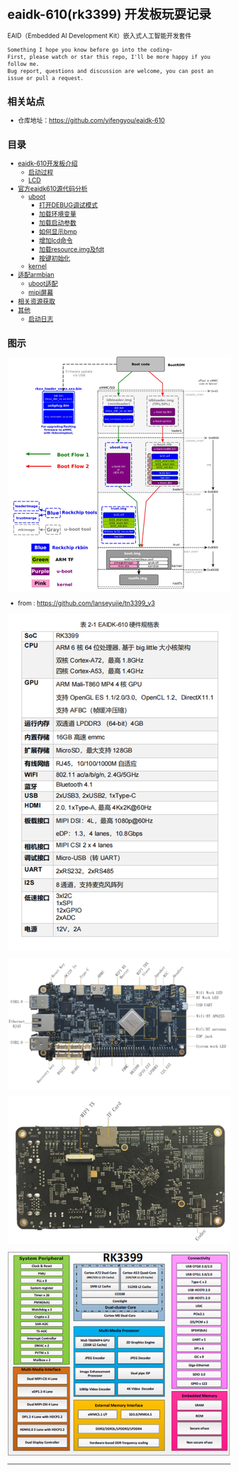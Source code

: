 # eaidk-610(rk3399) 开发板玩耍记录

EAID（Embedded AI Development Kit）嵌入式人工智能开发套件

```
Something I hope you know before go into the coding~
First, please watch or star this repo, I'll be more happy if you follow me.
Bug report, questions and discussion are welcome, you can post an issue or pull a request.
```

## 相关站点

* 仓库地址：<https://github.com/yifengyou/eaidk-610>

## 目录

* [eaidk-610开发板介绍](docs/eaidk-610开发板介绍.md)
    * [启动过程](docs/eaidk-610开发板介绍/启动过程.md)
    * [LCD](docs/eaidk-610开发板介绍/LCD.md)
* [官方eaidk610源代码分析](docs/官方eaidk610源代码分析.md)
    * [uboot](docs/官方eaidk610源代码分析/uboot.md)
        * [打开DEBUG调试模式](docs/官方eaidk610源代码分析/uboot/打开DEBUG调试模式.md)
        * [加载环境变量](docs/官方eaidk610源代码分析/uboot/加载环境变量.md)
        * [加载启动参数](docs/官方eaidk610源代码分析/uboot/加载启动参数.md)
        * [如何显示bmp](docs/官方eaidk610源代码分析/uboot/如何显示bmp.md)
        * [增加lcd命令](docs/官方eaidk610源代码分析/uboot/增加lcd命令.md)
        * [加载resource.img及fdt](docs/官方eaidk610源代码分析/uboot/加载resource.img及fdt.md)
        * [按键初始化](docs/官方eaidk610源代码分析/uboot/按键初始化.md)
    * [kernel](docs/官方eaidk610源代码分析/kernel.md)
* [适配armbian](docs/适配armbian.md)
    * [uboot适配](docs/适配armbian/uboot适配.md)
    * [mipi屏幕](docs/适配armbian/mipi屏幕.md)
* [相关资源获取](docs/相关资源获取.md)
* [其他](docs/其他.md)
    * [启动日志](docs/其他/启动日志.md)



## 图示

![20230203_060715_88](image/20230203_060715_88.png)

* from : <https://github.com/lanseyujie/tn3399_v3>

![20230127_215852_39](image/20230127_215852_39.png)

![20221224_174323_37](image/20221224_174323_37.png)

![20221224_174331_95](image/20221224_174331_95.png)

![](image/Pasted%20image%2020230514200527.png)




























---
